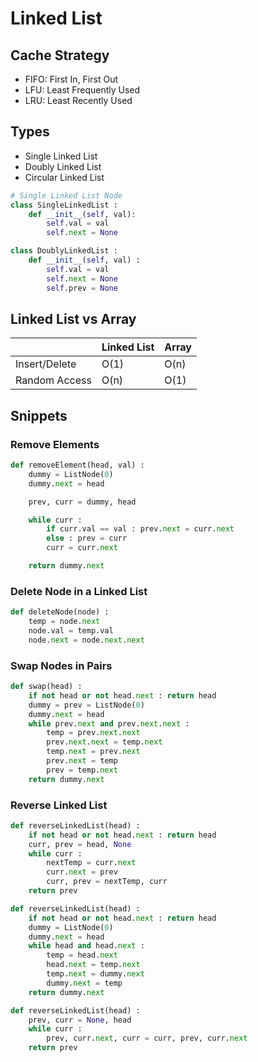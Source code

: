 # Linked List

## Cache Strategy
- FIFO: First In, First Out
- LFU: Least Frequently Used
- LRU: Least Recently Used

## Types
- Single Linked List
- Doubly Linked List
- Circular Linked List
```python
# Single Linked List Node
class SingleLinkedList :
    def __init__(self, val):
        self.val = val
        self.next = None

class DoublyLinkedList :
    def __init__(self, val) :
        self.val = val
        self.next = None
        self.prev = None
```

## Linked List vs Array

|   | Linked List  |Array |
|---|---|---|
|Insert/Delete|O(1)|O(n)|
|Random Access|O(n)|O(1)|

## Snippets

### Remove Elements
```python
def removeElement(head, val) :
    dummy = ListNode(0)
    dummy.next = head

    prev, curr = dummy, head

    while curr :
        if curr.val == val : prev.next = curr.next
        else : prev = curr
        curr = curr.next

    return dummy.next
```

### Delete Node in a Linked List
```python
def deleteNode(node) :
    temp = node.next
    node.val = temp.val
    node.next = node.next.next
```

### Swap Nodes in Pairs
```python
def swap(head) :
    if not head or not head.next : return head
    dummy = prev = ListNode(0)
    dummy.next = head
    while prev.next and prev.next.next :
        temp = prev.next.next
        prev.next.next = temp.next
        temp.next = prev.next
        prev.next = temp
        prev = temp.next
    return dummy.next
```

### Reverse Linked List
```python
def reverseLinkedList(head) :
    if not head or not head.next : return head
    curr, prev = head, None
    while curr :
        nextTemp = curr.next
        curr.next = prev
        curr, prev = nextTemp, curr
    return prev

def reverseLinkedList(head) :
    if not head or not head.next : return head
    dummy = ListNode(0)
    dummy.next = head
    while head and head.next :
        temp = head.next
        head.next = temp.next
        temp.next = dummy.next
        dummy.next = temp
    return dummy.next

def reverseLinkedList(head) :
    prev, curr = None, head
    while curr :
        prev, curr.next, curr = curr, prev, curr.next
    return prev
```